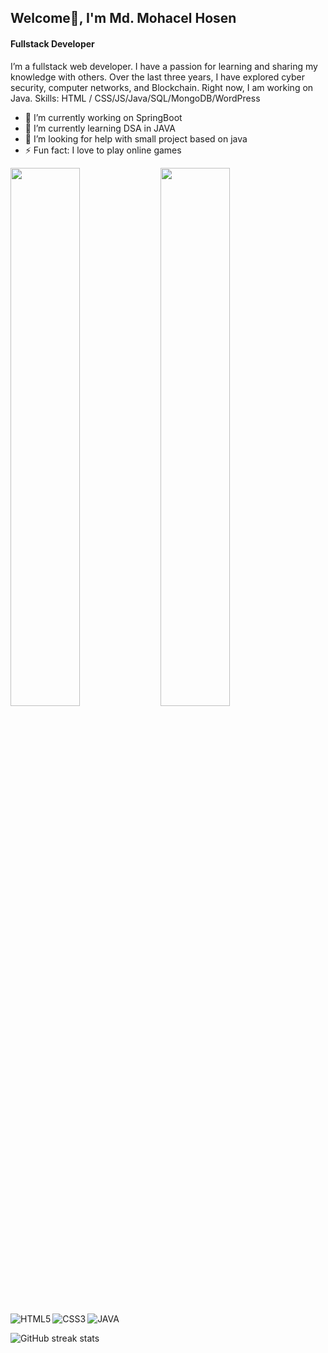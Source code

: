 ## Welcome🤗,  I'm Md. Mohacel Hosen
#### Fullstack Developer

I’m a fullstack web developer. I have a passion for learning and sharing my knowledge with others. Over the last three years, I have explored cyber security, computer networks, and Blockchain. Right now, I am working on Java.
Skills:  HTML / CSS/JS/Java/SQL/MongoDB/WordPress

- 🔭 I’m currently working on SpringBoot
- 🌱 I’m currently learning DSA in JAVA 
- 🤔 I’m looking for help with small project based on java 
- ⚡ Fun fact: I love to play online games 

<img align="left" width="47%" src="https://github-readme-stats.vercel.app/api?username=mohacelhosen&show_icons=true&theme=material-palenight" />
<img align="left" width="47%" src="https://github-readme-stats.vercel.app/api/top-langs/?username=mohacelhosen&layout=compact" />

<img alt="JAVA" src="https://img.shields.io/badge/java-%23ED8B00.svg?style=for-the-badge&logo=java&logoColor=white" />
<img alt="HTML5" align="left" src="https://img.shields.io/badge/html5-%23E34F26.svg?style=for-the-badge&logo=html5&logoColor=white" />
<img alt="CSS3" align="left" src="https://img.shields.io/badge/css3-%231572B6.svg?style=for-the-badge&logo=css3&logoColor=white" />

![GitHub streak stats](https://github-readme-streak-stats.herokuapp.com/?user=mohacelhosen)  


